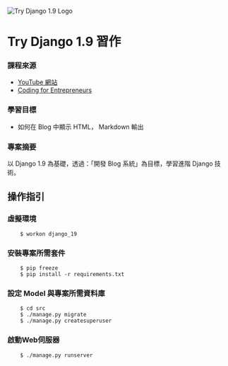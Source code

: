 ![Try Django 1.9 Logo](https://cfe-static.s3.amazonaws.com/media/try-django-19/images/try_django_19.png)

# Try Django 1.9 習作

### 課程來源
 - [YouTube 網站](http://joincfe.com/youtube) 
 - [Coding for Entrepreneurs](http://joincfe.com/projects/)

### 學習目標

 - 如何在 Blog 中顯示 HTML，  Markdown 輸出


### 專案摘要

以 Django 1.9 為基礎，透過：「開發 Blog 系統」為目標，學習進階 Django 技術。


## 操作指引

### 虛擬環境

```
	$ workon django_19
```

### 安裝專案所需套件
```
	$ pip freeze
	$ pip install -r requirements.txt
```

### 設定 Model 與專案所需資料庫
```
	$ cd src
	$ ./manage.py migrate
	$ ./manage.py createsuperuser
```

### 啟動Web伺服器
```
	$ ./manage.py runserver
```	